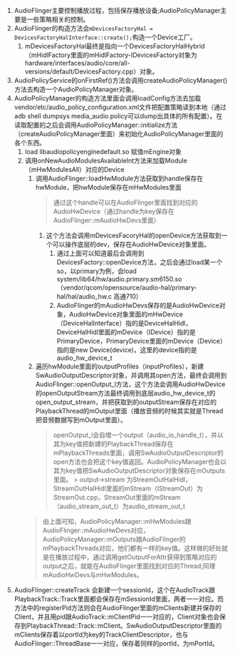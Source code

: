 1. AudioFlinger主要控制播放过程，包括保存播放设备;AudioPolicyManager主要是一些策略相关的控制。
2. AudioFlinger的构造方法会```mDevicesFactoryHal = DevicesFactoryHalInterface::create();```构造一个Device工厂。
    1. mDevicesFactoryHal最终是指向一个DevicesFactoryHalHybrid（mHidlFactory里面的mHidlFactory-IDevicesFactory对象为hardware/interfaces/audio/core/all-versions/default/DevicesFactory.cpp）对象。
3. AudioPolicyService的onFirstRef()方法会调用createAudioPolicyManager()方法去构造一个AudioPolicyManager对象。
4. AudioPolicyManager的构造方法里面会调用loadConfig方法去加载vendor/etc/audio_policy_configuration.xml文件把配置策略读到本地（通过adb shell dumpsys media_audio.policy可以dump出具体的所有配置）。在读取配置的之后会调用AudioPolicyManager::initialize方法（createAudioPolicyManager里面）来初始化AudioPolicyManager里面的各个东西。
    1. load libaudiopolicyenginedefault.so 赋值mEngine对象
    2. 调用onNewAudioModulesAvailableInt方法来加载Module（mHwModulesAll）对应的Device
        1. 调用AudioFlinger::loadHwModule方法获取到handle保存在hwModule，把hwModule保存在mHwModules里面
            > 通过这个handle可以在AudioFlinger里面找到对应的AudioHwDevice（通过handle为key保存在AudioFlinger::mAudioHwDevs里面）
            1. 这个方法会调用mDevicesFacoryHal的openDevice方法获取到一个可以操作底层的dev，保存在AudioHwDevice对象里面。
                1. 通过上面可以知道最后会调用到DevicesFactory::openDevice方法，之后会通过load某一个so，以primary为例，会load system/lib64/hw/audio.primary.sm6150.so（vendor/qcom/opensource/audio-hal/primary-hal/hal/audio_hw.c 高通710）
                2. AudioFlinger的mAudioHwDevs保存的是AudioHwDevice对象，AudioHwDevice对象里面的mHwDevice（DeviceHalInterface）指的是DeviceHalHidl，DeviceHalHidl里面的mDevice（IDevice）指的是PrimaryDevice，PrimaryDevice里面的mDevice（Device）指的是new Device(device)，这里的device指的是audio_hw_device_t
        2. 遍历hwModule里面的outputProfiles（inputProfiles），新建SwAudioOutputDescriptor对象，并调用其open方法，最终会调用到AudioFlinger::openOutput_l方法，这个方法会调用AudioHwDevice的openOutputStream方法最终调用到底层audio_hw_device_t的open_output_stream，并把获取到的outputStream保存在对应的PlaybackThread的mOutput里面（播放音频的时候其实就是Thread把音频数据写到mOutput里面）。
            > openOutput_l会自增一个output（audio_io_handle_t），并以其为key值把新建的PlaybackThread保存在mPlaybackThreads里面，调用SwAudioOutputDescriptor的open方法也会把这个key值返回。AudioPolicyManager也会以其为key值把SwAudioOutputDescriptor对象保存在mOutputs里面。
                > output->stream 为StreamOutHalHidl，StreamOutHalHidl里面的mStream（IStreamOut）为StreamOut.cpp，StreamOut里面的mStream（audio_stream_out_t）为audio_stream_out_t
        > 由上面可知，AudioPolicyManager::mHwModules跟AudioFlinger::mAudioHwDevs对应，AudioPolicyManager::mOutputs跟AudioFlinger的mPlaybackThreads对应，他们都有一样的key值。这样做的好处就是在播放过程中，通过调用getOutputForAttr获得到策略对应的output之后，就能在AudioFlinger里面找到对应的Thread;同理mAudioHwDevs与mHwModules。
5. AudioFlinger::createTrack 会新建一个sessionId，这个在AudioTrack跟PlaybackTrack::Track里面都会保存在mSessionId里面，两者一一对应。而方法中的registerPid方法则会在AudioFlinger里面的mClients新建并保存的Client，并且用pid跟AudioTrack::mClientPid一一对应的，Client对象也会保存到PlaybackThread::Track::mClient。SwAudioOutputDescriptor里面的mClients保存着以portId为key的TrackClientDescriptor，也与AudioFlinger::ThreadBase一一对应，保存着同样的portId，为mPortId。